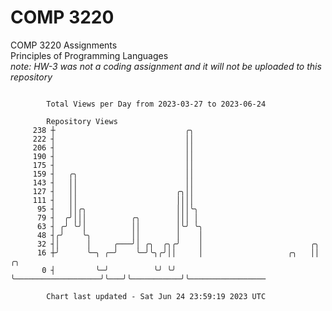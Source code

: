 # COMP 3220
COMP 3220 Assignments  
Principles of Programming Languages  
*note: HW-3 was not a coding assignment and it will not be uploaded to this repository*  

```

        Total Views per Day from 2023-03-27 to 2023-06-24

        Repository Views
     238 ┼                             ╭╮
     222 ┤                             ││
     206 ┤                             ││
     190 ┤                             ││
     175 ┤                             ││
     159 ┤   ╭╮                        ││
     143 ┤   ││                        ││
     127 ┤   ││                      ╭╮││
     111 ┤   ││                      ││││
      95 ┤   ││╭╮                    │││╰╮
      79 ┤  ╭╯│││          ╭╮        │││ │
      63 ┤ ╭╯ ╰╯│          ││        │╰╯ ╰╮
      48 ┤╭╯    ╰╮         ││        │    │
      32 ┤│      │     ╭───╯│ ╭╮  ╭╮╭╯    │                        ╭╮
      16 ┼╯      ╰─╮ ╭─╯    ╰─╯╰╮╭╯││     │                   ╭╮   ││           ╭╮
       0 ┤         ╰─╯          ╰╯ ╰╯     ╰───────────────────╯╰───╯╰───────────╯╰─────────────────

        Chart last updated - Sat Jun 24 23:59:19 2023 UTC
        
```

